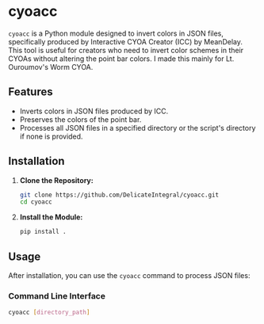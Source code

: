 # cyoacc

`cyoacc` is a Python module designed to invert colors in JSON files, specifically produced by Interactive CYOA Creator (ICC) by MeanDelay. This tool is useful for creators who need to invert color schemes in their CYOAs without altering the point bar colors. I made this mainly for Lt. Ouroumov's Worm CYOA.

## Features

- Inverts colors in JSON files produced by ICC.
- Preserves the colors of the point bar.
- Processes all JSON files in a specified directory or the script's directory if none is provided.

## Installation

1. **Clone the Repository:**

    ```bash
    git clone https://github.com/DelicateIntegral/cyoacc.git
    cd cyoacc
    ```

2. **Install the Module:**

    ```bash
    pip install .
    ```

## Usage

After installation, you can use the `cyoacc` command to process JSON files:

### Command Line Interface

```bash
cyoacc [directory_path]